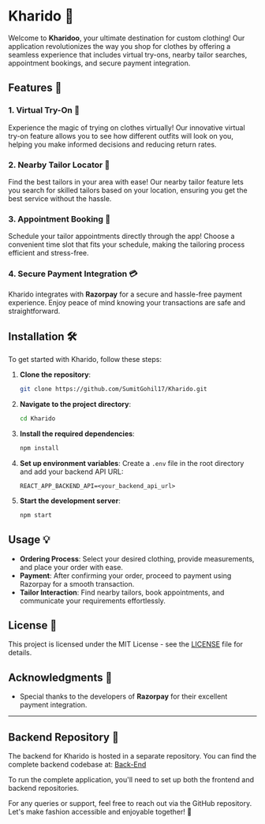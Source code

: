 # Kharido 🌟

Welcome to **Kharidoo**, your ultimate destination for custom clothing! Our application revolutionizes the way you shop for clothes by offering a seamless experience that includes virtual try-ons, nearby tailor searches, appointment bookings, and secure payment integration. 

## Features 🚀

### 1. Virtual Try-On 🧥
Experience the magic of trying on clothes virtually! Our innovative virtual try-on feature allows you to see how different outfits will look on you, helping you make informed decisions and reducing return rates.

### 2. Nearby Tailor Locator 📍
Find the best tailors in your area with ease! Our nearby tailor feature lets you search for skilled tailors based on your location, ensuring you get the best service without the hassle.

### 3. Appointment Booking 📅
Schedule your tailor appointments directly through the app! Choose a convenient time slot that fits your schedule, making the tailoring process efficient and stress-free.

### 4. Secure Payment Integration 💳
Kharido integrates with **Razorpay** for a secure and hassle-free payment experience. Enjoy peace of mind knowing your transactions are safe and straightforward.

## Installation 🛠️

To get started with Kharido, follow these steps:

1. **Clone the repository**:
   ```bash
   git clone https://github.com/SumitGohil17/Kharido.git
   ```

2. **Navigate to the project directory**:
   ```bash
   cd Kharido
   ```

3. **Install the required dependencies**:
   ```bash
   npm install
   ```

4. **Set up environment variables**:
   Create a `.env` file in the root directory and add your backend API URL:
   ```
   REACT_APP_BACKEND_API=<your_backend_api_url>
   ```

5. **Start the development server**:
   ```bash
   npm start
   ```

## Usage 💡

- **Ordering Process**: Select your desired clothing, provide measurements, and place your order with ease.
- **Payment**: After confirming your order, proceed to payment using Razorpay for a smooth transaction.
- **Tailor Interaction**: Find nearby tailors, book appointments, and communicate your requirements effortlessly.

## License 📜

This project is licensed under the MIT License - see the [LICENSE](LICENSE) file for details.

## Acknowledgments 🙏

- Special thanks to the developers of **Razorpay** for their excellent payment integration.

---

## Backend Repository 🔗

The backend for Kharido is hosted in a separate repository. You can find the complete backend codebase at:
[Back-End](https://github.com/SumitGohil17/kharidoo_backend)


To run the complete application, you'll need to set up both the frontend and backend repositories.


For any queries or support, feel free to reach out via the GitHub repository. Let's make fashion accessible and enjoyable together! 🎉